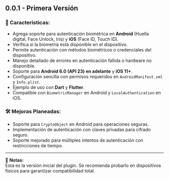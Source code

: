 ## 0.0.1 - Primera Versión

### 🚀 Características:
- Agrega soporte para autenticación biométrica en **Android** (Huella digital, Face Unlock, Iris) y **iOS** (Face ID, Touch ID).
- Verifica si la biometría está disponible en el dispositivo.
- Permite autenticación con métodos biométricos o credenciales del dispositivo.
- Manejo detallado de errores en autenticación fallida o hardware no disponible.
- Soporte para **Android 6.0 (API 23) en adelante** y **iOS 11+**.
- Configuración sencilla con permisos requeridos en `AndroidManifest.xml` y `Info.plist`.
- Ejemplo de uso con **Dart** y **Flutter**.
- Compatible con `BiometricManager` en Android y `LocalAuthentication` en iOS.

### 🛠 Mejoras Planeadas:
- Soporte para `CryptoObject` en Android para operaciones seguras.
- Implementación de autenticación con claves privadas para cifrado seguro.
- Soporte mejorado para múltiples intentos de autenticación con restricciones de tiempo.

---
📌 **Notas:**  
Esta es la versión inicial del plugin. Se recomienda probarlo en dispositivos físicos para garantizar compatibilidad total.

